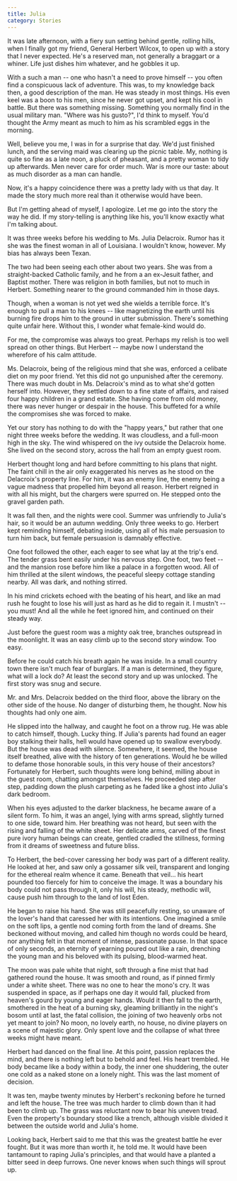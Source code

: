 ```yaml
---
title: Julia
category: Stories
---
```


It was late afternoon, with a fiery sun setting behind gentle, rolling
hills, when I finally got my friend, General Herbert Wilcox, to open up
with a story that I never expected.  He's a reserved man, not generally
a braggart or a whiner.  Life just dishes him whatever, and he gobbles
it up.

With a such a man -- one who hasn't a need to prove himself -- you often
find a conspicuous lack of adventure.  This was, to my knowledge back
then, a good description of the man.  He was steady in most things.  His
even keel was a boon to his men, since he never got upset, and kept his
cool in battle.  But there was something missing.  Something you
normally find in the usual military man.  "Where was his gusto?", I'd
think to myself.  You'd thought the Army meant as much to him as his
scrambled eggs in the morning.

Well, believe you me, I was in for a surprise that day.  We'd just
finished lunch, and the serving maid was clearing up the picnic table.
My, nothing is quite so fine as a late noon, a pluck of pheasant, and a
pretty woman to tidy up afterwards.  Men never care for order much.  War
is more our taste: about as much disorder as a man can handle.

Now, it's a happy coincidence there was a pretty lady with us that day.
It made the story much more real than it otherwise would have been.

But I'm getting ahead of myself, I apologize.  Let me go into the story
the way he did.  If my story-telling is anything like his, you'll know
exactly what I'm talking about.

It was three weeks before his wedding to Ms. Julia Delacroix.  Rumor has
it she was the finest woman in all of Louisiana.  I wouldn't know,
however.  My bias has always been Texan.

The two had been seeing each other about two years.  She was from a
straight-backed Catholic family, and he from a an ex-Jesuit father, and
Baptist mother.  There was religion in both families, but not to much in
Herbert.  Something nearer to the ground commanded him in those days.

Though, when a woman is not yet wed she wields a terrible force.  It's
enough to pull a man to his knees -- like magnetizing the earth until
his burning fire drops him to the ground in utter submission.  There's
something quite unfair here.  Without this, I wonder what female-kind
would do.

For me, the compromise was always too great.  Perhaps my relish is too
well spread on other things.  But Herbert -- maybe now I understand the
wherefore of his calm attitude.

Ms. Delacroix, being of the religious mind that she was, enforced a
celibate diet on my poor friend.  Yet this did not go unpunished after
the ceremony.  There was much doubt in Ms. Delacroix's mind as to what
she'd gotten herself into.  However, they settled down to a fine state
of affairs, and raised four happy children in a grand estate.  She
having come from old money, there was never hunger or despair in the
house.  This buffeted for a while the compromises she was forced to
make.

Yet our story has nothing to do with the "happy years," but rather that
one night three weeks before the wedding.  It was cloudless, and a
full-moon high in the sky.  The wind whispered on the ivy outside the
Delacroix home.  She lived on the second story, across the hall from an
empty guest room.

Herbert thought long and hard before committing to his plans that night.
The faint chill in the air only exaggerated his nerves as he stood on
the Delacroix's property line.  For him, it was an enemy line, the enemy
being a vague madness that propelled him beyond all reason.  Herbert
reigned in with all his might, but the chargers were spurred on.  He
stepped onto the gravel garden path.

It was fall then, and the nights were cool.  Summer was unfriendly to
Julia's hair, so it would be an autumn wedding.  Only three weeks to go.
Herbert kept reminding himself, debating inside, using all of his male
persuasion to turn him back, but female persuasion is damnably
effective.

One foot followed the other, each eager to see what lay at the trip's
end.  The tender grass bent easily under his nervous step.  One foot,
two feet -- and the mansion rose before him like a palace in a forgotten
wood.  All of him thrilled at the silent windows, the peaceful sleepy
cottage standing nearby.  All was dark, and nothing stirred.

In his mind crickets echoed with the beating of his heart, and like an
mad rush he fought to lose his will just as hard as he did to regain it.
I mustn't -- you must!  And all the while he feet ignored him, and
continued on their steady way.

Just before the guest room was a mighty oak tree, branches outspread in
the moonlight.  It was an easy climb up to the second story window.  Too
easy.

Before he could catch his breath again he was inside.  In a small
country town there isn't much fear of burglars.  If a man is determined,
they figure, what will a lock do?  At least the second story and up was
unlocked.  The first story was snug and secure.

Mr. and Mrs. Delacroix bedded on the third floor, above the library on
the other side of the house.  No danger of disturbing them, he thought.
Now his thoughts had only one aim.

He slipped into the hallway, and caught he foot on a throw rug.  He was
able to catch himself, though.  Lucky thing.  If Julia's parents had
found an eager boy stalking their halls, hell would have opened up to
swallow everybody.  But the house was dead with silence.  Somewhere, it
seemed, the house itself breathed, alive with the history of ten
generations.  Would he be willed to defame those honorable souls, in
this very house of their ancestors?  Fortunately for Herbert, such
thoughts were long behind, milling about in the guest room, chatting
amongst themselves.  He proceeded step after step, padding down the
plush carpeting as he faded like a ghost into Julia's dark bedroom.

When his eyes adjusted to the darker blackness, he became aware of a
silent form.  To him, it was an angel, lying with arms spread, slightly
turned to one side, toward him.  Her breathing was not heard, but seen
with the rising and falling of the white sheet.  Her delicate arms,
carved of the finest pure ivory human beings can create, gentled cradled
the stillness, forming from it dreams of sweetness and future bliss.

To Herbert, the bed-cover caressing her body was part of a different
reality.  He looked at her, and saw only a gossamer silk veil,
transparent and longing for the ethereal realm whence it came.  Beneath
that veil... his heart pounded too fiercely for him to conceive the
image.  It was a boundary his body could not pass through it, only his
will, his steady, methodic will, cause push him through to the land of
lost Eden.

He began to raise his hand.  She was still peacefully resting, so
unaware of the lover's hand that caressed her with its intentions.  One
imagined a smile on the soft lips, a gentle nod coming forth from the
land of dreams.  She beckoned without moving, and called him though no
words could be heard, nor anything felt in that moment of intense,
passionate pause.  In that space of only seconds, an eternity of
yearning poured out like a rain, drenching the young man and his beloved
with its pulsing, blood-warmed heat.

The moon was pale white that night, soft through a fine mist that had
gathered round the house.  It was smooth and round, as if pinned firmly
under a white sheet.  There was no one to hear the mono's cry.  It was
suspended in space, as if perhaps one day it would fall, plucked from
heaven's gourd by young and eager hands.  Would it then fall to the
earth, smothered in the heat of a burning sky, gleaming brilliantly in
the night's bosom until at last, the fatal collision, the joining of two
heavenly orbs not yet meant to join?  No moon, no lovely earth, no
house, no divine players on a scene of majestic glory.  Only spent love
and the collapse of what three weeks might have meant.

Herbert had danced on the final line.  At this point, passion replaces
the mind, and there is nothing left but to behold and feel.  His heart
trembled.  He body became like a body within a body, the inner one
shuddering, the outer one cold as a naked stone on a lonely night.  This
was the last moment of decision.

It was ten, maybe twenty minutes by Herbert's reckoning before he turned
and left the house.  The tree was much harder to climb down than it had
been to climb up.  The grass was reluctant now to bear his uneven tread.
Even the property's boundary stood like a trench, although visible
divided it between the outside world and Julia's home.

Looking back, Herbert said to me that this was the greatest battle he
ever fought.  But it was more than worth it, he told me.  It would have
been tantamount to raping Julia's principles, and that would have a
planted a bitter seed in deep furrows.  One never knows when such things
will sprout up.


